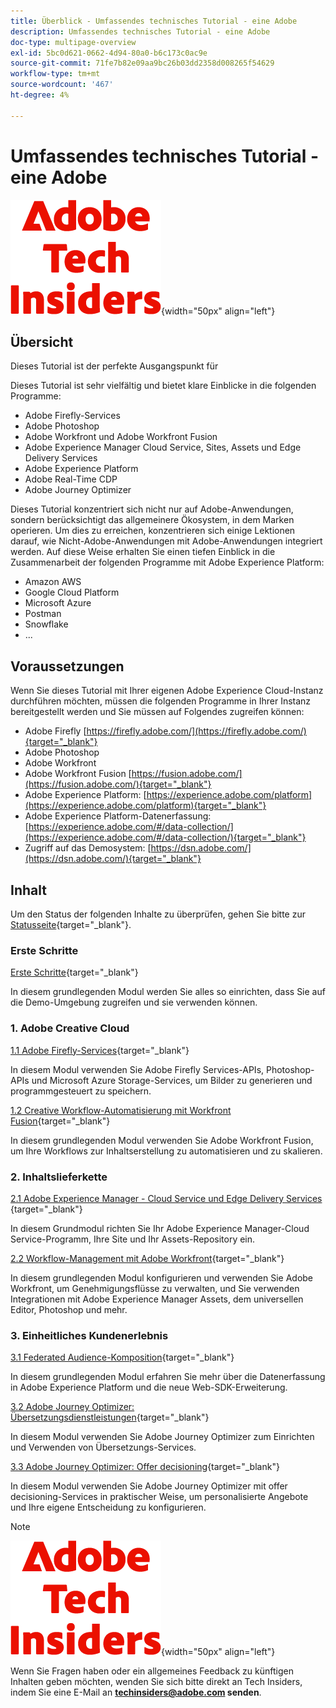 ```yaml
---
title: Überblick - Umfassendes technisches Tutorial - eine Adobe
description: Umfassendes technisches Tutorial - eine Adobe
doc-type: multipage-overview
exl-id: 5bc0d621-0662-4d94-80a0-b6c173c0ac9e
source-git-commit: 71fe7b82e09aa9bc26b03dd2358d008265f54629
workflow-type: tm+mt
source-wordcount: '467'
ht-degree: 4%

---
```


# Umfassendes technisches Tutorial - eine Adobe

![Tech Insiders](./assets/images/techinsiders.png){width="50px" align="left"}

## Übersicht

Dieses Tutorial ist der perfekte Ausgangspunkt für

Dieses Tutorial ist sehr vielfältig und bietet klare Einblicke in die folgenden Programme:

- Adobe Firefly-Services
- Adobe Photoshop
- Adobe Workfront und Adobe Workfront Fusion
- Adobe Experience Manager Cloud Service, Sites, Assets und Edge Delivery Services
- Adobe Experience Platform
- Adobe Real-Time CDP
- Adobe Journey Optimizer


Dieses Tutorial konzentriert sich nicht nur auf Adobe-Anwendungen, sondern berücksichtigt das allgemeinere Ökosystem, in dem Marken operieren. Um dies zu erreichen, konzentrieren sich einige Lektionen darauf, wie Nicht-Adobe-Anwendungen mit Adobe-Anwendungen integriert werden. Auf diese Weise erhalten Sie einen tiefen Einblick in die Zusammenarbeit der folgenden Programme mit Adobe Experience Platform:

- Amazon AWS
- Google Cloud Platform
- Microsoft Azure
- Postman
- Snowflake
- ...

## Voraussetzungen

Wenn Sie dieses Tutorial mit Ihrer eigenen Adobe Experience Cloud-Instanz durchführen möchten, müssen die folgenden Programme in Ihrer Instanz bereitgestellt werden und Sie müssen auf Folgendes zugreifen können:

- Adobe Firefly [https://firefly.adobe.com/](https://firefly.adobe.com/){target="_blank"}
- Adobe Photoshop
- Adobe Workfront
- Adobe Workfront Fusion [https://fusion.adobe.com/](https://fusion.adobe.com/){target="_blank"}
- Adobe Experience Platform: [https://experience.adobe.com/platform](https://experience.adobe.com/platform){target="_blank"}
- Adobe Experience Platform-Datenerfassung: [https://experience.adobe.com/#/data-collection/](https://experience.adobe.com/#/data-collection/){target="_blank"}
- Zugriff auf das Demosystem: [https://dsn.adobe.com/](https://dsn.adobe.com/){target="_blank"}

## Inhalt

Um den Status der folgenden Inhalte zu überprüfen, gehen Sie bitte zur [Statusseite](./status.md){target="_blank"}.

### Erste Schritte

[Erste Schritte](./modules/getting-started/gettingstarted/getting-started.md){target="_blank"}

In diesem grundlegenden Modul werden Sie alles so einrichten, dass Sie auf die Demo-Umgebung zugreifen und sie verwenden können.

### 1. Adobe Creative Cloud

[1.1 Adobe Firefly-Services](./modules/creative-cloud/module1.1/firefly-services.md){target="_blank"}

In diesem Modul verwenden Sie Adobe Firefly Services-APIs, Photoshop-APIs und Microsoft Azure Storage-Services, um Bilder zu generieren und programmgesteuert zu speichern.

[1.2 Creative Workflow-Automatisierung mit Workfront Fusion](./modules/creative-cloud/module1.2/automation.md){target="_blank"}

In diesem grundlegenden Modul verwenden Sie Adobe Workfront Fusion, um Ihre Workflows zur Inhaltserstellung zu automatisieren und zu skalieren.

### 2. Inhaltslieferkette

[2.1 Adobe Experience Manager - Cloud Service und Edge Delivery Services ](./modules/csc/module2.1/aemcs.md){target="_blank"}

In diesem Grundmodul richten Sie Ihr Adobe Experience Manager-Cloud Service-Programm, Ihre Site und Ihr Assets-Repository ein.

[2.2 Workflow-Management mit Adobe Workfront](./modules/csc/module2.2/workfront.md){target="_blank"}

In diesem grundlegenden Modul konfigurieren und verwenden Sie Adobe Workfront, um Genehmigungsflüsse zu verwalten, und Sie verwenden Integrationen mit Adobe Experience Manager Assets, dem universellen Editor, Photoshop und mehr.

### 3. Einheitliches Kundenerlebnis

[3.1 Federated Audience-Komposition](./modules/uce/module3.1/fac.md){target="_blank"}

In diesem grundlegenden Modul erfahren Sie mehr über die Datenerfassung in Adobe Experience Platform und die neue Web-SDK-Erweiterung.

[3.2 Adobe Journey Optimizer: Übersetzungsdienstleistungen](./modules/uce/module3.2/ajotranslationsvcs.md){target="_blank"}

In diesem Modul verwenden Sie Adobe Journey Optimizer zum Einrichten und Verwenden von Übersetzungs-Services.

[3.3 Adobe Journey Optimizer: Offer decisioning](./modules/uce/module3.3/offer-decisioning.md){target="_blank"}

In diesem Modul verwenden Sie Adobe Journey Optimizer mit offer decisioning-Services in praktischer Weise, um personalisierte Angebote und Ihre eigene Entscheidung zu konfigurieren.

>[!NOTE]
>
>![Tech Insiders](./assets/images/techinsiders.png){width="50px" align="left"}
>
>Wenn Sie Fragen haben oder ein allgemeines Feedback zu künftigen Inhalten geben möchten, wenden Sie sich bitte direkt an Tech Insiders, indem Sie eine E-Mail an **techinsiders@adobe.com senden**.
